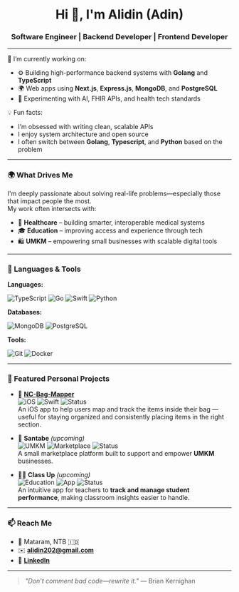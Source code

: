 <h1 align="center">Hi 👋, I'm Alidin (Adin)</h1>
<h3 align="center">Software Engineer | Backend Developer | Frontend Developer </h3>

---

🔭 I’m currently working on:
- ⚙️ Building high-performance backend systems with **Golang** and **TypeScript**
- 🌍 Web apps using **Next.js**, **Express.js**, **MongoDB**, and **PostgreSQL**
- 🧠 Experimenting with AI, FHIR APIs, and health tech standards

💡 Fun facts:
- I’m obsessed with writing clean, scalable APIs
- I enjoy system architecture and open source
- I often switch between **Golang**, **Typescript**, and **Python** based on the problem

---

### 🌍 What Drives Me

I'm deeply passionate about solving real-life problems—especially those that impact people the most.  
My work often intersects with:
- 🏥 **Healthcare** – building smarter, interoperable medical systems
- 🎓 **Education** – improving access and experience through tech
- 🛍️ **UMKM** – empowering small businesses with scalable digital tools

---

### 🚀 Languages & Tools

**Languages:**

![TypeScript](https://img.shields.io/badge/-TypeScript-007ACC?style=flat-square&logo=typescript)
![Go](https://img.shields.io/badge/-Golang-00ADD8?style=flat-square&logo=go)
![Swift](https://img.shields.io/badge/-Swift-FA7343?style=flat-square&logo=swift)
![Python](https://img.shields.io/badge/-Python-3776AB?style=flat-square&logo=python)

**Databases:**

![MongoDB](https://img.shields.io/badge/-MongoDB-4EA94B?style=flat-square&logo=mongodb)
![PostgreSQL](https://img.shields.io/badge/-PostgreSQL-336791?style=flat-square&logo=postgresql)

**Tools:**

![Git](https://img.shields.io/badge/-Git-F05032?style=flat-square&logo=git)
![Docker](https://img.shields.io/badge/-Docker-2496ED?style=flat-square&logo=docker)

---

### 📌 Featured Personal Projects

- 🎒 [**NC-Bag-Mapper**](https://github.com/Adin-bima/NC-Bag-Mapper)  
  ![iOS](https://img.shields.io/badge/platform-iOS-blue?logo=apple&logoColor=white) ![Swift](https://img.shields.io/badge/code-Swift-orange?logo=swift) ![Status](https://img.shields.io/badge/status-complete-brightgreen)  
  An iOS app to help users map and track the items inside their bag — useful for staying organized and consistently placing items in the right section.

- 🛒 **Santabe** *(upcoming)*  
  ![UMKM](https://img.shields.io/badge/domain-UMKM-blueviolet) ![Marketplace](https://img.shields.io/badge/type-Marketplace-orange) ![Status](https://img.shields.io/badge/status-upcoming-yellow)  
  A small marketplace platform built to support and empower **UMKM** businesses.

- 🧑‍🏫 **Class Up** *(upcoming)*  
  ![Education](https://img.shields.io/badge/domain-Education-009688) ![App](https://img.shields.io/badge/type-TeacherApp-blue) ![Status](https://img.shields.io/badge/status-upcoming-yellow)  
  An intuitive app for teachers to **track and manage student performance**, making classroom insights easier to handle.

---

### 📫 Reach Me

- 📍 Mataram, NTB 🇮🇩  
- ✉️ **alidin202@gmail.com**  
- 💼 [**LinkedIn**](https://www.linkedin.com/in/alidin)  

---

> *"Don’t comment bad code—rewrite it."* — Brian Kernighan
